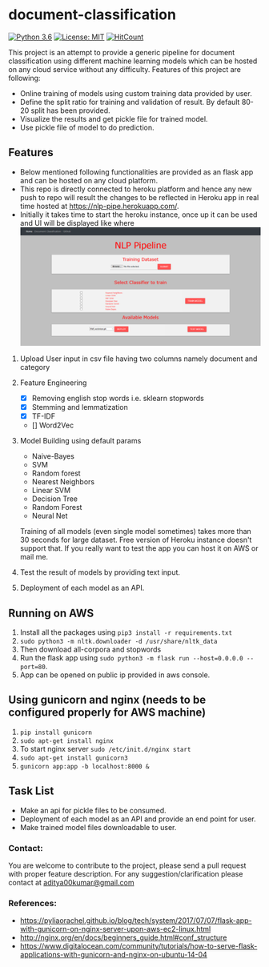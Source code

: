 # document-classification
[![Python 3.6](https://img.shields.io/badge/python-3.6-blue.svg)](https://www.python.org/downloads/release/python-360/)
[![License: MIT](https://img.shields.io/badge/License-MIT-yellow.svg)](https://opensource.org/licenses/MIT)
[![HitCount](http://hits.dwyl.io/aditya00kumar/document-classification.svg)](http://hits.dwyl.io/aditya00kumar/document-classification)

This project is an attempt to provide a generic pipeline for document classification using different machine learning
 models which can be hosted on any cloud service without any difficulty. Features of this project are following:
 - Online training of models using custom training data provided by user.
 - Define the split ratio for training and validation of result. By default 80-20 split has been provided.
 - Visualize the results and get pickle file for trained model.
 - Use pickle file of model to do prediction.

## Features
- Below mentioned following functionalities are provided as an flask app and can be hosted on any cloud platform.
- This repo is directly connected to heroku platform and hence any new push to repo will result the changes to be 
reflected in Heroku app in real time hosted at https://nlp-pipe.herokuapp.com/.
- Initially it takes time to start the heroku instance, once up it can be used and UI will be displayed like where
![Screenshot](static/Screenshots/NLP.png "Main Page")
1. Upload User input in csv file having two columns namely document and category
2. Feature Engineering
	- [X] Removing english stop words i.e. sklearn stopwords
	- [X] Stemming and lemmatization
	- [X] TF-IDF
	- [] Word2Vec
3. Model Building using default params
	- Naive-Bayes
	- SVM
	- Random forest
	- Nearest Neighbors
    - Linear SVM
    - Decision Tree
    - Random Forest
    - Neural Net
    
     Training of all models (even single model sometimes) takes more than 30 seconds for large dataset. Free version
     of Heroku instance doesn't support that. If you really want to test the app you can host it on AWS or mail me.
4. Test the result of models by providing text input.
5. Deployment of each model as an API.

## Running on AWS
1. Install all the packages using `pip3 install -r requirements.txt`
2. `sudo python3 -m nltk.downloader -d /usr/share/nltk_data`
3. Then download all-corpora and stopwords
4. Run the flask app using `sudo python3 -m flask run --host=0.0.0.0 --port=80`.
5. App can be opened on public ip provided in aws console.

## Using gunicorn and nginx (needs to be configured properly for AWS machine)
1. `pip install gunicorn`
2. `sudo apt-get install nginx`
3. To start nginx server `sudo /etc/init.d/nginx start`
4. `sudo apt-get install gunicorn3`
5. `gunicorn app:app -b localhost:8000 &`


##  Task List
  - Make an api for pickle files to be consumed.
  - Deployment of each model as an API and provide an end point for user.
  - Make trained model files downloadable to user.

### Contact:
You are welcome to contribute to the project, please send a pull request with proper feature description.
For any suggestion/clarification please contact at aditya00kumar@gmail.com

### References:
 - https://pyliaorachel.github.io/blog/tech/system/2017/07/07/flask-app-with-gunicorn-on-nginx-server-upon-aws-ec2-linux.html
 - http://nginx.org/en/docs/beginners_guide.html#conf_structure
 - https://www.digitalocean.com/community/tutorials/how-to-serve-flask-applications-with-gunicorn-and-nginx-on-ubuntu-14-04

